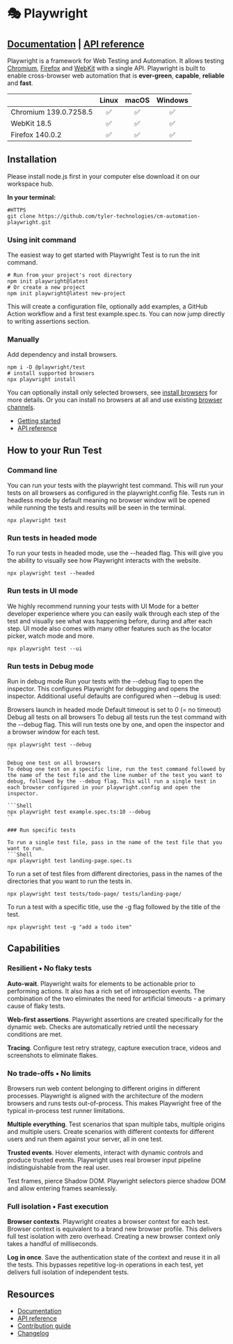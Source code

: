 # 🎭 Playwright



## [Documentation](https://playwright.dev) | [API reference](https://playwright.dev/docs/api/class-playwright)

Playwright is a framework for Web Testing and Automation. It allows testing [Chromium](https://www.chromium.org/Home), [Firefox](https://www.mozilla.org/en-US/firefox/new/) and [WebKit](https://webkit.org/) with a single API. Playwright is built to enable cross-browser web automation that is **ever-green**, **capable**, **reliable** and **fast**.

|          | Linux | macOS | Windows |
|   :---   | :---: | :---: | :---:   |
| Chromium <!-- GEN:chromium-version -->139.0.7258.5<!-- GEN:stop --> | :white_check_mark: | :white_check_mark: | :white_check_mark: |
| WebKit <!-- GEN:webkit-version -->18.5<!-- GEN:stop --> | :white_check_mark: | :white_check_mark: | :white_check_mark: |
| Firefox <!-- GEN:firefox-version -->140.0.2<!-- GEN:stop --> | :white_check_mark: | :white_check_mark: | :white_check_mark: |


## Installation

Please install node.js first in your computer else download it on our workspace hub.

**In your terminal:**
```Shell
#HTTPS
git clone https://github.com/tyler-technologies/cm-automation-playwright.git
```
### Using init command

The easiest way to get started with Playwright Test is to run the init command.

```Shell
# Run from your project's root directory
npm init playwright@latest
# Or create a new project
npm init playwright@latest new-project
```

This will create a configuration file, optionally add examples, a GitHub Action workflow and a first test example.spec.ts. You can now jump directly to writing assertions section.

### Manually

Add dependency and install browsers.

```Shell
npm i -D @playwright/test
# install supported browsers
npx playwright install
```

You can optionally install only selected browsers, see [install browsers](https://playwright.dev/docs/cli#install-browsers) for more details. Or you can install no browsers at all and use existing [browser channels](https://playwright.dev/docs/browsers).

* [Getting started](https://playwright.dev/docs/intro)
* [API reference](https://playwright.dev/docs/api/class-playwright)


## How to your Run Test

### Command line
You can run your tests with the playwright test command. This will run your tests on all browsers as configured in the playwright.config file. Tests run in headless mode by default meaning no browser window will be opened while running the tests and results will be seen in the terminal.
```Shell
npx playwright test
```

### Run tests in headed mode
To run your tests in headed mode, use the --headed flag. This will give you the ability to visually see how Playwright interacts with the website.
```Shell
npx playwright test --headed
```

### Run tests in UI mode
We highly recommend running your tests with UI Mode for a better developer experience where you can easily walk through each step of the test and visually see what was happening before, during and after each step. UI mode also comes with many other features such as the locator picker, watch mode and more.

```Shell
npx playwright test --ui
```


### Run tests in Debug mode
Run in debug mode
Run your tests with the --debug flag to open the inspector. This configures Playwright for debugging and opens the inspector. Additional useful defaults are configured when --debug is used:

Browsers launch in headed mode
Default timeout is set to 0 (= no timeout)
Debug all tests on all browsers
To debug all tests run the test command with the --debug flag. This will run tests one by one, and open the inspector and a browser window for each test.

```Shell
npx playwright test --debug
``

Debug one test on all browsers
To debug one test on a specific line, run the test command followed by the name of the test file and the line number of the test you want to debug, followed by the --debug flag. This will run a single test in each browser configured in your playwright.config and open the inspector.

```Shell
npx playwright test example.spec.ts:10 --debug
``

### Run specific tests

To run a single test file, pass in the name of the test file that you want to run.
```Shell
npx playwright test landing-page.spec.ts
```
To run a set of test files from different directories, pass in the names of the directories that you want to run the tests in.
```Shell
npx playwright test tests/todo-page/ tests/landing-page/
```
To run a test with a specific title, use the -g flag followed by the title of the test.
```Shell
npx playwright test -g "add a todo item"
```

## Capabilities

### Resilient • No flaky tests

**Auto-wait**. Playwright waits for elements to be actionable prior to performing actions. It also has a rich set of introspection events. The combination of the two eliminates the need for artificial timeouts - a primary cause of flaky tests.

**Web-first assertions**. Playwright assertions are created specifically for the dynamic web. Checks are automatically retried until the necessary conditions are met.

**Tracing**. Configure test retry strategy, capture execution trace, videos and screenshots to eliminate flakes.

### No trade-offs • No limits

Browsers run web content belonging to different origins in different processes. Playwright is aligned with the architecture of the modern browsers and runs tests out-of-process. This makes Playwright free of the typical in-process test runner limitations.

**Multiple everything**. Test scenarios that span multiple tabs, multiple origins and multiple users. Create scenarios with different contexts for different users and run them against your server, all in one test.

**Trusted events**. Hover elements, interact with dynamic controls and produce trusted events. Playwright uses real browser input pipeline indistinguishable from the real user.

Test frames, pierce Shadow DOM. Playwright selectors pierce shadow DOM and allow entering frames seamlessly.

### Full isolation • Fast execution

**Browser contexts**. Playwright creates a browser context for each test. Browser context is equivalent to a brand new browser profile. This delivers full test isolation with zero overhead. Creating a new browser context only takes a handful of milliseconds.

**Log in once**. Save the authentication state of the context and reuse it in all the tests. This bypasses repetitive log-in operations in each test, yet delivers full isolation of independent tests.


## Resources

* [Documentation](https://playwright.dev)
* [API reference](https://playwright.dev/docs/api/class-playwright/)
* [Contribution guide](CONTRIBUTING.md)
* [Changelog](https://github.com/microsoft/playwright/releases)
